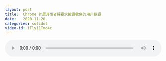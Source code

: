 ```yaml
---
layout: post
title:  Chrome 扩展开发者将要求披露收集的用户数据
date:   2020-11-20
categories: solidot
video-id: iTly11Tmo4c
---
```


<audio id="youtube" style="width: 100%;" video-id="iTly11Tmo4c" controls></audio>

<script async type="text/javascript" src="/audio.js"></script>

